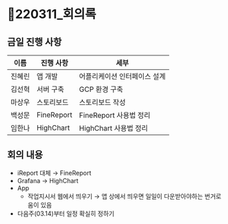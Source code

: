 # 📄220311_회의록

## 금일 진행 사항
|이름|진행 사항|세부|
|------|---|---|
|진혜린|앱 개발|어플리케이션 인터페이스 설계|
|김선혁|서버 구축|GCP 환경 구축|
|마상우|스토리보드|스토리보드 작성|
|백성문|FineReport|FineReport 사용법 정리|
|임한나|HighChart|HighChart 사용법 정리|


## 회의 내용

- iReport 대체 → FineReport
- Grafana → HighChart
- App
    - 작업지시서 웹에서 띄우기 → 앱 상에서 띄우면 일일이 다운받아야하는 번거로움이 있음
- 다음주(03.14)부터 일정 확실히 정하기
